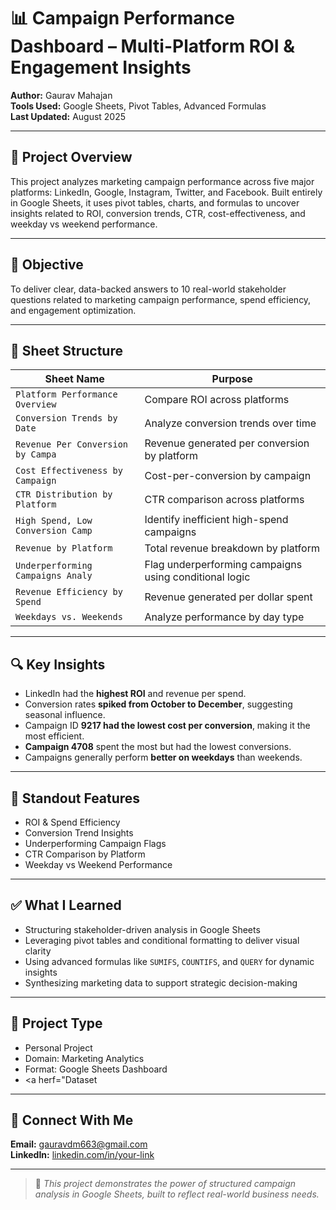 # 📊 Campaign Performance Dashboard – Multi-Platform ROI & Engagement Insights

**Author:** Gaurav Mahajan  
**Tools Used:** Google Sheets, Pivot Tables, Advanced Formulas  
**Last Updated:** August 2025  

---

## 📌 Project Overview

This project analyzes marketing campaign performance across five major platforms: LinkedIn, Google, Instagram, Twitter, and Facebook. Built entirely in Google Sheets, it uses pivot tables, charts, and formulas to uncover insights related to ROI, conversion trends, CTR, cost-effectiveness, and weekday vs weekend performance.

---

## 🎯 Objective

To deliver clear, data-backed answers to 10 real-world stakeholder questions related to marketing campaign performance, spend efficiency, and engagement optimization.

---

## 📁 Sheet Structure

| Sheet Name                         | Purpose                                                   |
|------------------------------------|-----------------------------------------------------------|
| `Platform Performance Overview`    | Compare ROI across platforms                              |
| `Conversion Trends by Date`        | Analyze conversion trends over time                       |
| `Revenue Per Conversion by Campa`  | Revenue generated per conversion by platform              |
| `Cost Effectiveness by Campaign`   | Cost-per-conversion by campaign                           |
| `CTR Distribution by Platform`     | CTR comparison across platforms                           |
| `High Spend, Low Conversion Camp`  | Identify inefficient high-spend campaigns                 |
| `Revenue by Platform`              | Total revenue breakdown by platform                       |
| `Underperforming Campaigns Analy`  | Flag underperforming campaigns using conditional logic    |
| `Revenue Efficiency by Spend`      | Revenue generated per dollar spent                        |
| `Weekdays vs. Weekends`            | Analyze performance by day type                           |

---

## 🔍 Key Insights

- LinkedIn had the **highest ROI** and revenue per spend.
- Conversion rates **spiked from October to December**, suggesting seasonal influence.
- Campaign ID **9217 had the lowest cost per conversion**, making it the most efficient.
- **Campaign 4708** spent the most but had the lowest conversions.
- Campaigns generally perform **better on weekdays** than weekends.

---

## 🌟 Standout Features

- ROI & Spend Efficiency  
- Conversion Trend Insights  
- Underperforming Campaign Flags  
- CTR Comparison by Platform  
- Weekday vs Weekend Performance  

---

## ✅ What I Learned

- Structuring stakeholder-driven analysis in Google Sheets  
- Leveraging pivot tables and conditional formatting to deliver visual clarity  
- Using advanced formulas like `SUMIFS`, `COUNTIFS`, and `QUERY` for dynamic insights  
- Synthesizing marketing data to support strategic decision-making

---

## 📂 Project Type

- Personal Project  
- Domain: Marketing Analytics  
- Format: Google Sheets Dashboard
- <a herf="Dataset 

---

## 🔗 Connect With Me

**Email:** gauravdm663@gmail.com  
**LinkedIn:** [linkedin.com/in/your-link](https://www.linkedin.com/in/gauravmahajan7507/)  

---

> 📌 _This project demonstrates the power of structured campaign analysis in Google Sheets, built to reflect real-world business needs._
